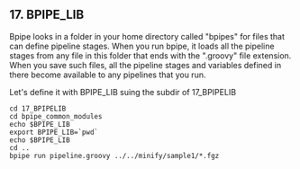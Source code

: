 ## 17. BPIPE_LIB

Bpipe looks in a folder in your home directory called "bpipes" for files that can define pipeline stages. When you run bpipe, it loads all the pipeline stages from any file in this folder that ends with the ".groovy" file extension. When you save such files, all the pipeline stages and variables defined in there become available to any pipelines that you run.

Let's define it with BPIPE_LIB suing the subdir of 17_BPIPELIB

```
cd 17_BPIPELIB
cd bpipe_common_modules
echo $BPIPE_LIB
export BPIPE_LIB=`pwd`
echo $BPIPE_LIB
cd ..
bpipe run pipeline.groovy ../../minify/sample1/*.fgz
```
